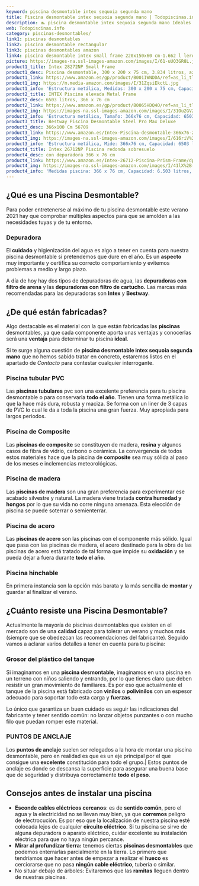 ```yaml
---
keyword: piscina desmontable intex sequoia segunda mano
title: Piscina desmontable intex sequoia segunda mano | Todopiscinas.info
description: 🏊 piscina desmontable intex sequoia segunda mano Ideales para este verano 2021. Aquí puedes comprar piscina desmontable intex sequoia segunda mano y comparar con otras similares. No dejes escapar piscina desmontable intex sequoia segunda mano a un precio realmente tentador.
web: Todopiscinas.info
category: piscinas-desmontables/
link1: piscinas desmontables
link2: piscina desmontable rectangular
link3: piscinas desmontables amazon
link4: piscina desmontable intex small frame 220x150x60 cm-1.662 l leroy merlin
picture: https://images-na.ssl-images-amazon.com/images/I/61-uUQ3GR8L.jpg
product1_title: Intex 28272NP Small Frame
product1_desc: Piscina desmontable, 300 x 200 x 75 cm, 3.834 litros, azul
product1_link: https://www.amazon.es/gp/product/B001IWNDDA/ref=as_li_tl?ie=UTF8&camp=3638&creative=24630&creativeASIN=B001IWNDDA&linkCode=as2&tag=todopiscinas0e-21&linkId=25b9d647487c889cb6ef56ed63f50ca1
product1_img: https://m.media-amazon.com/images/I/31ZqsiEkctL.jpg
product1_info: 'Estructura metálica, Medidas: 300 x 200 x 75 cm, Capacidad: 3.834 litros, Para 6 personas (+ 6 años), Fácil montaje, Forma rectangular'
product2_title: INTEX Piscina elevada Metal Frame
product2_desc: 6503 litros, 366 x 76 cm
product2_link: https://www.amazon.es/gp/product/B0065HDQ4O/ref=as_li_tl?ie=UTF8&camp=3638&creative=24630&creativeASIN=B0065HDQ4O&linkCode=as2&tag=todopiscinas0e-21&linkId=ed2430e3ba564d3527ee103df33ed7b3
product2_img: https://images-na.ssl-images-amazon.com/images/I/31Ou2GV2SAL.jpg
product2_info: 'Estructura metálica, Tamaño: 366x76 cm, Capacidad: 6503 litros, Forma circular, De 4 a 7 personas (+6 años)'
product3_title: Bestway Piscina Desmontable Steel Pro Max Deluxe
product3_desc: 366x100 Cm 56709
product3_link: https://www.amazon.es/Intex-Piscina-desmontable-366x76-28210NP/dp/B0065HDQ4O?__mk_es_ES=%C3%85M%C3%85%C5%BD%C3%95%C3%91&crid=25UQGV9HG2INI&dchild=1&keywords=piscinas+desmontables&qid=1615854176&sprefix=piscinas+dem%2Caps%2C201&sr=8-5&linkCode=ll1&tag=todopiscinas0e-21&linkId=34f200977c6cbaab1f3f4d9ac0e64755&language=es_ES&ref_=as_li_ss_tl
product3_img: https://images-na.ssl-images-amazon.com/images/I/616riV%2BiY3L.jpg
product3_info: 'Estructura metálica, Mide: 366x76 cm, Capacidad: 6503 litros, De 4 a 7 personas mayores de 6 años, Forma circular, Tecnología Super-Tough'
product4_title: Intex 26712NP Piscina redonda sobresuelo
product4_desc: con depuradora 366 x 76 cm
product4_link: https://www.amazon.es/Intex-26712-Piscina-Prism-Frame/dp/B07FB823GL?__mk_es_ES=%C3%85M%C3%85%C5%BD%C3%95%C3%91&dchild=1&keywords=piscinas+desmontables+con+depuradora&qid=1615936418&sr=8-5&linkCode=ll1&tag=todopiscinas0e-21&linkId=d98699de7830cd471766fa1daa36de34&language=es_ES&ref_=as_li_ss_tl
product4_img: https://images-na.ssl-images-amazon.com/images/I/41lX%2B-YpibL.jpg
product4_info: 'Medidas piscina: 366 x 76 cm, Capacidad: 6.503 litros, Incluye depuradora de cartucha A, Lona resistente triple capa'
---
```



<external-banner></external-banner>

## ¿Qué es una Piscina Desmontable?



Para poder entretenerse al máximo de tu piscina desmontable este verano 2021 hay que comprobar múltiples aspectos para que se amolden a las necesidades tuyas y de tu entorno.


### Depuradora

El **cuidado** y higienización del agua es algo a tener en cuenta para nuestra piscina desmontable si pretendemos que dure en el año. Es un **aspecto** muy importante y certifica su correcto comportamiento y evitemos problemas a medio y largo plazo.

A día de hoy hay dos tipos de depuradoras de agua, las **depuradoras con filtro de arena** y  las **depuradoras** **con filtro de cartucho.** Las marcas más recomendadas para las depuradoras son **Intex** y **Bestway**.


## ¿De qué  están fabricadas?

Algo destacable es el material con la que están fabricadas las **piscinas** desmontables, ya que cada componente aporta unas ventajas y conocerlas  será una **ventaja** para determinar tu piscina **ideal**.

Si te surge alguna cuestión de **piscina desmontable intex sequoia segunda mano** que no hemos sabido tratar en concreto, estaremos listos en el apartado de _Contacto_ para contestar cualquier interrogante.


### Piscina tubular PVC

Las **piscinas tubulares** pvc son una excelente preferencia para tu piscina desmontable o para conservarla **todo el año**. Tienen una forma metálica lo que la hace más dura, robusta y maciza. Se forma con un liner de 3 capas de PVC lo cual le da a toda la piscina una gran fuerza. Muy apropiada para largos periodos.


### Piscina de Composite

Las **piscinas de composite** se constituyen de madera, **resina** y algunos casos de fibra de vidrio, carbono o cerámica. La convergencia de todos estos materiales hace que la piscina de **composite** sea muy sólida al paso de los meses e inclemencias meteorológicas.


### Piscina de madera

Las **piscinas de madera** son una gran preferencia para experimentar ese acabado silvestre y natural. La madera viene tratada **contra humedad y hongos** por lo que su vida no corre ninguna amenaza. Esta elección de piscina se puede soterrar o semienterrar.


### Piscina de acero

Las **piscinas de acero** son las piscinas con el componente más sólido. Igual que pasa con las piscinas de madera, el acero destinado para la obra de las piscinas de acero está tratado de tal forma que impide su **oxidación** y se pueda dejar a fuera durante **todo el año**.


### Piscina hinchable

En primera instancia son la opción más barata y la más sencilla de **montar** y guardar al finalizar el verano.

<brand-panel :title=product1_title :desc=product1_desc :img=product1_img :link=product1_link></brand-panel>


## ¿Cuánto resiste una Piscina Desmontable?

Actualmente la mayoría de piscinas desmontables que existen en el mercado son de una **calidad** capaz para tolerar un verano y muchos más (siempre que se obedezcan las recomendaciones del fabricante). Seguido vamos a aclarar varios detalles a tener en cuenta para tu piscina:


### Grosor del plástico del tanque

Si imaginamos en una **piscina desmontable**, imaginamos en una piscina en un terreno con niños saliendo y entrando, por lo que tienes claro que deben resistir un gran movimiento de familiares. Es por eso que actualmente el tanque de la piscina está fabricado con **vinilos** o **polivinilos** con un espesor adecuado para soportar todo esta carga y **fuerzas**.

Lo único que garantiza un	 buen cuidado es seguir las indicaciones del fabricante y tener sentido común: no lanzar objetos punzantes o con mucho filo que puedan romper este material.


### PUNTOS DE ANCLAJE

Los **puntos de anclaje** suelen ser relegados a la hora de montar una piscina desmontable, pero en realidad es que es un eje principal por el que consigue una **excelente** constitución para todo el grupo.| Estos puntos de anclaje es donde se descansa la superficie para asegurar una buena base que de seguridad y distribuya correctamente **todo el peso**.


## Consejos antes de instalar una piscina



*   **Esconde cables eléctricos cercanos**: es de **sentido común**, pero el agua y la electricidad no se llevan muy bien, ya que **corremos** peligro de electrocución. Es por eso que la localización de nuestra piscina esté colocada lejos de cualquier **circuito eléctrico**. Si tu piscina se sirve de alguna depuradora o aparato eléctrico, cuidar excelente su instalación eléctrica para que no haya ningún percance.
*   **Mirar al profundizar tierra:** tenemos ciertas **piscinas desmontables** que podemos enterrarlas parcialmente en la tierra. Lo primero  que tendríamos que hacer antes de empezar a realizar el **hueco** es cerciorarse que no pasa **ningún cable eléctrico**, tubería o similar.
*   No situar debajo de árboles: Evitaremos que las **ramitas** lleguen dentro de nuestras piscinas.

<stats-list :link1=link1 :link2=link2 :link3=link3 :link4=link4 :category=category></stats-list>